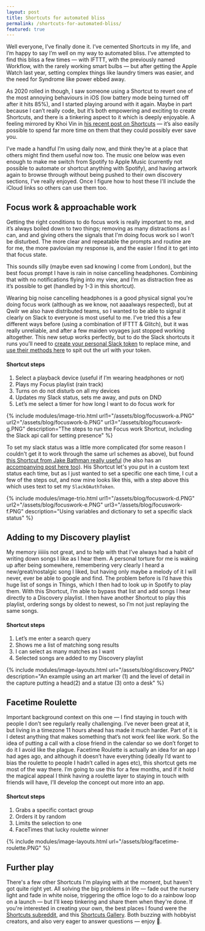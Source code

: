 ```yaml
---
layout: post
title: Shortcuts for automated bliss
permalink: /shortcuts-for-automated-bliss/
featured: true
---
```


Well everyone, I’ve finally done it. I’ve cemented Shortcuts in my life, and I’m happy to say I’m well on my way to automated bliss. I’ve attempted to find this bliss a few times — with IFTTT, with the previously named Workflow, with the rarely working smart bulbs — but after getting the Apple Watch last year, setting complex things like laundry timers was easier, and the need for Syndrome like power ebbed away.

As 2020 rolled in though, I saw someone using a Shortcut to revert one of the most annoying behaviours in iOS (low battery mode being turned off after it hits 85%), and I started playing around with it again. Maybe in part because I can’t really code, but it’s both empowering and exciting to create Shortcuts, and there is a tinkering aspect to it which is deeply enjoyable. A feeling mirrored by Khoi Vin in [his recent post on Shortcuts](https://www.subtraction.com/2019/12/04/shortcuts-and-screenshots-on-ios/) — it’s also easily possible to spend far more time on them that they could possibly ever save you.

I’ve made a handful I’m using daily now, and think they’re at a place that others might find them useful now too. The music one below was even enough to make me switch from Spotify to Apple Music (currently not possible to automate or shortcut anything with Spotify), and having artwork again to browse through without being pushed to their own discovery sections, I’ve really enjoyed. Once I figure how to host these I'll include the iCloud links so others can use them too.

## Focus work & approachable work

Getting the right conditions to do focus work is really important to me, and it’s always boiled down to two things; removing as many distractions as I can, and and giving others the signals that I'm doing focus work so I won’t be disturbed. The more clear and repeatable the prompts and routine are for me, the more pavlovian my response is, and the easier I find it to get into that focus state.

This sounds silly (maybe even sad knowing I come from London), but the best focus prompt I have is rain in noise cancelling headphones. Combining that with no notifications flying into my view, and I’m as distraction free as it’s possible to get (handled by 1-3 in this shortcut).

Wearing big noise cancelling headphones is a good physical signal you’re doing focus work (although as we know, not aaaalways respected), but at Qwilr we also have distributed teams, so I wanted to be able to signal it clearly on Slack to everyone is most useful to me. I’ve tried this a few different ways before (using a combination of IFTTT & Glitch), but it was really unreliable, and after a few maiden voyages just stopped working altogether. This new setup works perfectly, but to do the Slack shortcuts it runs you’ll need to [create your personal Slack token](https://api.slack.com/custom-integrations/legacy-tokens) to replace mine, and [use their methods here](https://api.slack.com/methods/users.profile.set/test) to spit out the url with your token.

#### Shortcut steps

1. Select a playback device (useful if I’m wearing headphones or not)
2. Plays my Focus playlist (rain track)
3. Turns on do not disturb on all my devices
4. Updates my Slack status, sets me away, and puts on DND
5. Let’s me select a timer for how long I want to do focus work for

{% include modules/image-trio.html url1="/assets/blog/focuswork-a.PNG" url2="/assets/blog/focuswork-b.PNG" url3="/assets/blog/focuswork-g.PNG" description="The steps to run the Focus work Shortcut, including the Slack api call for setting presence" %}

To set my slack status was a little more complicated (for some reason I couldn't get it to work through the same url schemes as above), but found [this Shortcut from Jake Bathman really useful](https://routinehub.co/shortcut/2443) (he also has an [accompanying post here too](https://medium.com/@jakebathman/setting-up-a-slack-app-for-use-with-ios-shortcuts-e8e16b15d0f3)). His Shortcut let's you put in a custom text status each time, but as I just wanted to set a specific one each time, I cut a few of the steps out, and now mine looks like this, with a step above this which uses text to set my `SlackOAuthToken`.

{% include modules/image-trio.html url1="/assets/blog/focuswork-d.PNG" url2="/assets/blog/focuswork-e.PNG" url3="/assets/blog/focuswork-f.PNG" description="Using variables and dictionary to set a specific slack status" %}

## Adding to my Discovery playlist

My memory iiiiiis not great, and to help with that I’ve always had a habit of writing down songs I like as I hear them. A personal torture for me is waking up after being somewhere, remembering very clearly I heard a new/great/nostalgic song I liked, but having only maybe a melody of it I will never, ever be able to google and find. The problem before is I’d have this huge list of songs in Things, which I then had to look up in Spotify to play them. With this Shortcut, I’m able to bypass that list and add songs I hear directly to a Discovery playlist. I then have another Shortcut to play this playlist, ordering songs by oldest to newest, so I’m not just replaying the same songs.

#### Shortcut steps

1. Let’s me enter a search query
2. Shows me a list of matching song results
3. I can select as many matches as I want
4. Selected songs are added to my Discovery playlist

{% include modules/image-layouts.html url="/assets/blog/discovery.PNG" description="An example using an art marker (1) and the level of detail in the capture putting a head(2) and a statue (3) onto a desk" %}

## Facetime Roulette

Important background context on this one — I find staying in touch with people I don’t see regularly really challenging. I’ve never been great at it, but living in a timezone 11 hours ahead has made it much harder. Part of it is I detest anything that makes something that’s not work feel like work. So the idea of putting a call with a close friend in the calendar so we don’t forget to do it I avoid like the plague. Facetime Roulette is actually an idea for an app I had ages ago, and although it doesn’t have everything (ideally I’d want to bias the roulette to people I hadn’t called in ages etc), this shortcut gets me most of the way there. I’m going to use this for a few months, and if it hold the magical appeal I think having a roulette layer to staying in touch with friends will have, I’ll develop the concept out more into an app.

#### Shortcut steps

1. Grabs a specific contact group
2. Orders it by random
3. Limits the selection to one
4. FaceTimes that lucky roulette winner

{% include modules/image-layouts.html url="/assets/blog/facetime-roulette.PNG" %}

## Further play

There's a few other Shortcuts I'm playing with at the moment, but haven't got quite right yet. All solving the big problems in life — fade out the nursery light and fade in white noise, triggering the office logo to do a rainbow loop on a launch — but I'll keep tinkering and share them when they're done. If you're interested in creating your own, the best places I found were the [Shortcuts subreddit](https://www.reddit.com/r/shortcuts/), and this [Shortcuts Gallery](https://shortcutsgallery.com). Both buzzing with hobbyist creators, and also very eager to answer questions — enjoy 🙂.
